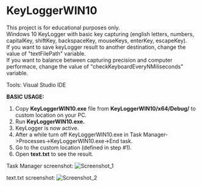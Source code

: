 KeyLoggerWIN10
==============

This project is for educational purposes only.  
Windows 10 KeyLogger with basic key capturing (english letters, numbers, capitalKey, shiftKey, backspaceKey, mouseKeys, enterKey, escapeKey).  
If you want to save keyLogger result to another destination, change the value of "textFilePath" variable.   
If you want to balance between capturing precision and computer performace, change the value of "checkKeyboardEveryNMiliseconds" variable.      

Tools: Visual Studio IDE  

<b>BASIC USAGE:</b> 
1. Copy <b>KeyLoggerWIN10.exe</b> file from <b>KeyLoggerWIN10/x64/Debug/</b> to custom location on your PC.  
2. Run <b>KeyLoggerWIN10.exe.</b>   
3. KeyLogger is now active.  
3. After a while turn off KeyLoggerWIN10.exe in Task Manager->Processes->KeyLoggerWIN10.exe->End task.  
4. Go to the custom location (defined in step #1).  
5. Open <b>text.txt</b> to see the result.  


Task Manager screenshot:
![Screenshot_1](https://image.ibb.co/g5azZH/Screenshot_2.png)



text.txt screenshot:
![Screenshot_2](https://image.ibb.co/bKtKZH/Screenshot_4.png)

